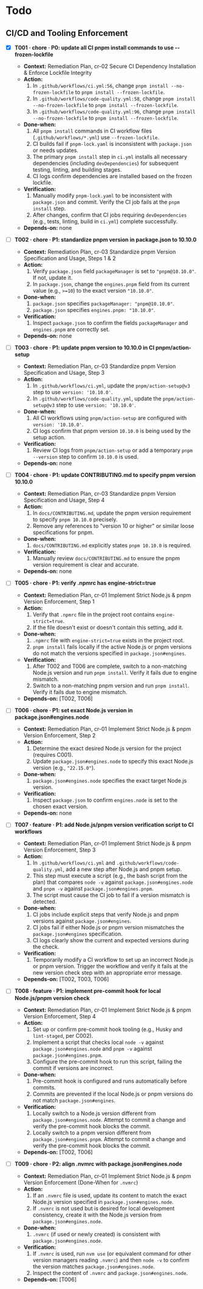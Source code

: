 # Todo

## CI/CD and Tooling Enforcement

- [x] **T001 · chore · P0: update all CI pnpm install commands to use --frozen-lockfile**

  - **Context:** Remediation Plan, cr-02 Secure CI Dependency Installation & Enforce Lockfile Integrity
  - **Action:**
    1. In `.github/workflows/ci.yml:56`, change `pnpm install --no-frozen-lockfile` to `pnpm install --frozen-lockfile`.
    2. In `.github/workflows/code-quality.yml:58`, change `pnpm install --no-frozen-lockfile` to `pnpm install --frozen-lockfile`.
    3. In `.github/workflows/code-quality.yml:96`, change `pnpm install --no-frozen-lockfile` to `pnpm install --frozen-lockfile`.
  - **Done‑when:**
    1. All `pnpm install` commands in CI workflow files (`.github/workflows/*.yml`) use `--frozen-lockfile`.
    2. CI builds fail if `pnpm-lock.yaml` is inconsistent with `package.json` or needs updates.
    3. The primary `pnpm install` step in `ci.yml` installs all necessary dependencies (including `devDependencies`) for subsequent testing, linting, and building stages.
    4. CI logs confirm dependencies are installed based on the frozen lockfile.
  - **Verification:**
    1. Manually modify `pnpm-lock.yaml` to be inconsistent with `package.json` and commit. Verify the CI job fails at the `pnpm install` step.
    2. After changes, confirm that CI jobs requiring `devDependencies` (e.g., tests, linting, build in `ci.yml`) complete successfully.
  - **Depends‑on:** none

- [ ] **T002 · chore · P1: standardize pnpm version in package.json to 10.10.0**

  - **Context:** Remediation Plan, cr-03 Standardize pnpm Version Specification and Usage, Steps 1 & 2
  - **Action:**
    1. Verify `package.json` field `packageManager` is set to `"pnpm@10.10.0"`. If not, update it.
    2. In `package.json`, change the `engines.pnpm` field from its current value (e.g., `>=10`) to the exact version `"10.10.0"`.
  - **Done‑when:**
    1. `package.json` specifies `packageManager: "pnpm@10.10.0"`.
    2. `package.json` specifies `engines.pnpm: "10.10.0"`.
  - **Verification:**
    1. Inspect `package.json` to confirm the fields `packageManager` and `engines.pnpm` are correctly set.
  - **Depends‑on:** none

- [ ] **T003 · chore · P1: update pnpm version to 10.10.0 in CI pnpm/action-setup**

  - **Context:** Remediation Plan, cr-03 Standardize pnpm Version Specification and Usage, Step 3
  - **Action:**
    1. In `.github/workflows/ci.yml`, update the `pnpm/action-setup@v3` step to use `version: '10.10.0'`.
    2. In `.github/workflows/code-quality.yml`, update the `pnpm/action-setup@v3` step to use `version: '10.10.0'`.
  - **Done‑when:**
    1. All CI workflows using `pnpm/action-setup` are configured with `version: '10.10.0'`.
    2. CI logs confirm that pnpm version `10.10.0` is being used by the setup action.
  - **Verification:**
    1. Review CI logs from `pnpm/action-setup` or add a temporary `pnpm --version` step to confirm `10.10.0` is used.
  - **Depends‑on:** none

- [ ] **T004 · chore · P1: update CONTRIBUTING.md to specify pnpm version 10.10.0**

  - **Context:** Remediation Plan, cr-03 Standardize pnpm Version Specification and Usage, Step 4
  - **Action:**
    1. In `docs/CONTRIBUTING.md`, update the pnpm version requirement to specify `pnpm 10.10.0` precisely.
    2. Remove any references to "version 10 or higher" or similar loose specifications for pnpm.
  - **Done‑when:**
    1. `docs/CONTRIBUTING.md` explicitly states `pnpm 10.10.0` is required.
  - **Verification:**
    1. Manually review `docs/CONTRIBUTING.md` to ensure the pnpm version requirement is clear and accurate.
  - **Depends‑on:** none

- [ ] **T005 · chore · P1: verify .npmrc has engine-strict=true**

  - **Context:** Remediation Plan, cr-01 Implement Strict Node.js & pnpm Version Enforcement, Step 1
  - **Action:**
    1. Verify that `.npmrc` file in the project root contains `engine-strict=true`.
    2. If the file doesn't exist or doesn't contain this setting, add it.
  - **Done‑when:**
    1. `.npmrc` file with `engine-strict=true` exists in the project root.
    2. `pnpm install` fails locally if the active Node.js or pnpm versions do not match the versions specified in `package.json#engines`.
  - **Verification:**
    1. After T002 and T006 are complete, switch to a non-matching Node.js version and run `pnpm install`. Verify it fails due to engine mismatch.
    2. Switch to a non-matching pnpm version and run `pnpm install`. Verify it fails due to engine mismatch.
  - **Depends‑on:** [T002, T006]

- [ ] **T006 · chore · P1: set exact Node.js version in package.json#engines.node**

  - **Context:** Remediation Plan, cr-01 Implement Strict Node.js & pnpm Version Enforcement, Step 2
  - **Action:**
    1. Determine the exact desired Node.js version for the project (requires C001).
    2. Update `package.json#engines.node` to specify this exact Node.js version (e.g., `"22.15.0"`).
  - **Done‑when:**
    1. `package.json#engines.node` specifies the exact target Node.js version.
  - **Verification:**
    1. Inspect `package.json` to confirm `engines.node` is set to the chosen exact version.
  - **Depends‑on:** none

- [ ] **T007 · feature · P1: add Node.js/pnpm version verification script to CI workflows**

  - **Context:** Remediation Plan, cr-01 Implement Strict Node.js & pnpm Version Enforcement, Step 3
  - **Action:**
    1. In `.github/workflows/ci.yml` and `.github/workflows/code-quality.yml`, add a new step after Node.js and pnpm setup.
    2. This step must execute a script (e.g., the bash script from the plan) that compares `node -v` against `package.json#engines.node` and `pnpm -v` against `package.json#engines.pnpm`.
    3. The script must cause the CI job to fail if a version mismatch is detected.
  - **Done‑when:**
    1. CI jobs include explicit steps that verify Node.js and pnpm versions against `package.json#engines`.
    2. CI jobs fail if either Node.js or pnpm version mismatches the `package.json#engines` specification.
    3. CI logs clearly show the current and expected versions during the check.
  - **Verification:**
    1. Temporarily modify a CI workflow to set up an incorrect Node.js or pnpm version. Trigger the workflow and verify it fails at the new version check step with an appropriate error message.
  - **Depends‑on:** [T002, T003, T006]

- [ ] **T008 · feature · P1: implement pre-commit hook for local Node.js/pnpm version check**

  - **Context:** Remediation Plan, cr-01 Implement Strict Node.js & pnpm Version Enforcement, Step 4
  - **Action:**
    1. Set up or confirm pre-commit hook tooling (e.g., Husky and `lint-staged`, per C002).
    2. Implement a script that checks local `node -v` against `package.json#engines.node` and `pnpm -v` against `package.json#engines.pnpm`.
    3. Configure the pre-commit hook to run this script, failing the commit if versions are incorrect.
  - **Done‑when:**
    1. Pre-commit hook is configured and runs automatically before commits.
    2. Commits are prevented if the local Node.js or pnpm versions do not match `package.json#engines`.
  - **Verification:**
    1. Locally switch to a Node.js version different from `package.json#engines.node`. Attempt to commit a change and verify the pre-commit hook blocks the commit.
    2. Locally switch to a pnpm version different from `package.json#engines.pnpm`. Attempt to commit a change and verify the pre-commit hook blocks the commit.
  - **Depends‑on:** [T002, T006]

- [ ] **T009 · chore · P2: align .nvmrc with package.json#engines.node**
  - **Context:** Remediation Plan, cr-01 Implement Strict Node.js & pnpm Version Enforcement (Done-When for `.nvmrc`)
  - **Action:**
    1. If an `.nvmrc` file is used, update its content to match the exact Node.js version specified in `package.json#engines.node`.
    2. If `.nvmrc` is not used but is desired for local development consistency, create it with the Node.js version from `package.json#engines.node`.
  - **Done‑when:**
    1. `.nvmrc` (if used or newly created) is consistent with `package.json#engines.node`.
  - **Verification:**
    1. If `.nvmrc` is used, run `nvm use` (or equivalent command for other version managers reading `.nvmrc`) and then `node -v` to confirm the version matches `package.json#engines.node`.
    2. Inspect the content of `.nvmrc` and `package.json#engines.node`.
  - **Depends‑on:** [T006]

